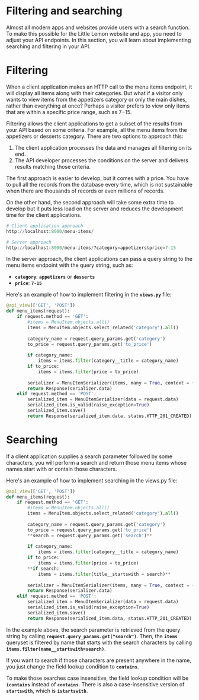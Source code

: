 # Filtering and searching

Almost all modern apps and websites provide users with a search function. To make this possible for the Little Lemon website and app, you need to adjust your API endpoints. In this section, you will learn about implementing searching and filtering in your API.

# Filtering

When a client application makes an HTTP call to the menu items endpoint, it will display all items along with their categories. But what if a visitor only wants to view items from the appetizers category or only the main dishes, rather than everything at once? Perhaps a visitor prefers to view only items that are within a specific price range, such as $7-$15.

Filtering allows the client applications to get a subset of the results from your API based on some criteria. For example, all the menu items from the appetizers or desserts category. There are two options to approach this:

1. The client application processes the data and manages all filtering on its end.
2. The API developer processes the conditions on the server and delivers results matching those criteria.

The first approach is easier to develop, but it comes with a price. You have to pull all the records from the database every time, which is not sustainable when there are thousands of records or even millions of records.

On the other hand, the second approach will take some extra time to develop but it puts less load on the server and reduces the development time for the client applications.

```python
# Client application approach
http://localhost:8000/menu-items/

# Server approach
http://localhost:8000/menu-items/?category=appetizers&price=7-15
```

In the server approach, the client applications can pass a query string to the menu items endpoint with the query string, such as:

- **`category`**: **`appetizers`** or **`desserts`**
- **`price`**: **`7-15`**

Here's an example of how to implement filtering in the **`views.py`** file:

```python
@api_view(['GET', 'POST'])
def menu_items(request):
    if request.method == 'GET':
        #items = MenuItem.objects.all()
        items = MenuItem.objects.select_related('category').all()
        
        category_name = request.query_params.get('category')
        to_price = request.query_params.get('to_price')
        
        if category_name:
            items = items.filter(category__title = category_name)
        if to_price:
            items = items.filter(price = to_price)
            
        serializer = MenuItemSerializer(items, many = True, context = {'request': request})
        return Response(serializer.data)
    elif request.method == 'POST':
        serialized_item = MenuItemSerializer(data = request.data)
        serialized_item.is_valid(raise_exception=True)
        serialized_item.save()
        return Response(serialized_item.data, status.HTTP_201_CREATED)
```

# Searching

If a client application supplies a search parameter followed by some characters, you will perform a search and return those menu items whose names start with or contain those characters.

Here's an example of how to implement searching in the views.py file:

```python
@api_view(['GET', 'POST'])
def menu_items(request):
    if request.method == 'GET':
        #items = MenuItem.objects.all()
        items = MenuItem.objects.select_related('category').all()
        
        category_name = request.query_params.get('category')
        to_price = request.query_params.get('to_price')
        **search = request.query_params.get('search')**
        
        if category_name:
            items = items.filter(category__title = category_name)
        if to_price:
            items = items.filter(price = to_price)
        **if search:
            items = items.filter(title__startswith = search)**
            
        serializer = MenuItemSerializer(items, many = True, context = {'request': request})
        return Response(serializer.data)
    elif request.method == 'POST':
        serialized_item = MenuItemSerializer(data = request.data)
        serialized_item.is_valid(raise_exception=True)
        serialized_item.save()
        return Response(serialized_item.data, status.HTTP_201_CREATED)
```

In the example above, the search parameter is retrieved from the query string by calling **`request.query_params.get("search")`**. Then, the **`items`** queryset is filtered by name that starts with the search characters by calling **`items.filter(name__startswith=search)`**.

If you want to search if those characters are present anywhere in the name, you just change the field lookup condition to **`contains`**. 

To make those searches case insensitive, the field lookup condition will be **`icontains`** instead of **`contains`**. There is also a case-insensitive version of **`startswith`**, which is **`istartswith`**.